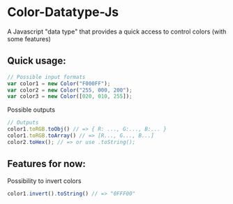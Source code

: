 # Color-Datatype-Js
A Javascript "data type" that provides a quick access to control colors (with some features)

## Quick usage:
```javascript
// Possible input formats
var color1 = new Color("F000FF");
var color2 = new Color("255, 000, 200");
var color3 = new Color([020, 010, 255]);
```

Possible outputs
```javascript
// Outputs
color1.toRGB.toObj() // => { R: ..., G:..., B:... }
color1.toRGB.toArray() // => [R..., G..., B...]
color2.toHex(); // => or use .toString();
```

## Features for now:
Possibility to invert colors
```javascript
color1.invert().toString() // => "0FFF00"
```
